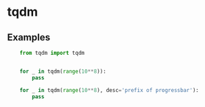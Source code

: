 tqdm
====

Examples
--------
```python
    from tqdm import tqdm


    for _ in tqdm(range(10**8)):
        pass

    for _ in tqdm(range(10**8), desc='prefix of progressbar'):
        pass
```